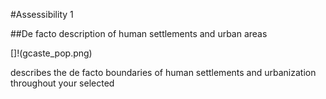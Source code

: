 #Assessibility 1

##De facto description of human settlements and urban areas

[]!(gcaste_pop.png)




describes the de facto boundaries of human settlements and urbanization throughout your selected

